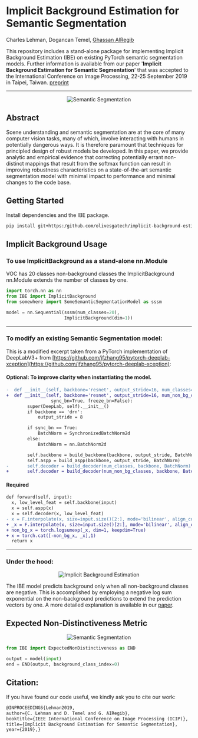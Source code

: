 # Implicit Background Estimation for Semantic Segmentation

Charles Lehman, Dogancan Temel, [Ghassan AlRegib](http://www.ghassanalregib.com)

This repository includes a stand-alone package for implementing Implicit Background Estimation (IBE) on existing PyTorch semantic segmentation models. Further information is available from our paper '**Implicit Background Estimation for Semantic Segmentation**' that was accepted to the International Conference on Image Processing, 22-25 September 2019 in Taipei, Taiwan. [preprint](http://arxiv.org/abs/1905.13306)

--------

<p align="center">
<img src="https://github.com/olivesgatech/implicit-background-estimation/raw/master/resources/semseg.png" alt="Semantic Segmentation">
</p>


## Abstract
Scene understanding and semantic segmentation are at the core of many computer vision tasks, many of which, involve interacting with humans in potentially dangerous ways.  It is therefore paramount that techniques for principled design of robust models be developed.  In this paper, we provide analytic and empirical evidence that correcting potentially errant non-distinct mappings that result from the softmax function can result in improving robustness characteristics on a state-of-the-art semantic segmentation model with minimal impact to performance and minimal changes to the code base.

## Getting Started
Install dependencies and the IBE package.

```bash
pip install git+https:/github.com/olivesgatech/implicit-background-estimation.git
```

## Implicit Background Usage

### To use ImplicitBackground as a stand-alone nn.Module

VOC has 20 classes non-background classes the ImplicitBackground nn.Module extends the number of classes by one.

```python
import torch.nn as nn
from IBE import ImplicitBackground
from somewhere import SomeSemanticSegmentationModel as sssm

model = nn.Sequential(sssm(num_classes=20),
                      ImplicitBackground(dim=1))
```
--------

### To modify an existing Semantic Segmentation model:

This is a modified excerpt taken from a PyTorch implementation of DeepLabV3+ from [https://github.com/jfzhang95/pytorch-deeplab-xception](https://github.com/jfzhang95/pytorch-deeplab-xception):

#### Optional: To improve clarity when instantiating the model.

```diff
-  def __init__(self, backbone='resnet', output_stride=16, num_classes=21,
+  def __init__(self, backbone='resnet', output_stride=16, num_non_bg_classes=20,
                 sync_bn=True, freeze_bn=False):
        super(DeepLab, self).__init__()
        if backbone == 'drn':
            output_stride = 8

        if sync_bn == True:
            BatchNorm = SynchronizedBatchNorm2d
        else:
            BatchNorm = nn.BatchNorm2d

        self.backbone = build_backbone(backbone, output_stride, BatchNorm)
        self.aspp = build_aspp(backbone, output_stride, BatchNorm)
-       self.decoder = build_decoder(num_classes, backbone, BatchNorm)
+       self.decoder = build_decoder(num_non_bg_classes, backbone, BatchNorm)
```

#### Required

```diff
def forward(self, input):
  x, low_level_feat = self.backbone(input)
  x = self.aspp(x)
  x = self.decoder(x, low_level_feat)
- x = F.interpolate(x, size=input.size()[2:], mode='bilinear', align_corners=True)
+ _x = F.interpolate(x, size=input.size()[2:], mode='bilinear', align_corners=True)
+ non_bg_x = torch.logsumexp(_x, dim=1, keepdim=True)
+ x = torch.cat([-non_bg_x, _x],1)
  return x
```

--------

### Under the hood:

<p align="center">
<img src="https://github.com/olivesgatech/implicit-background-estimation/raw/master/resources/ibe.png" alt="Implicit Background Estimation">
</p>

The IBE model predicts background only when all non-background classes are negative.  This is accomplished by employing a negative log sum exponential on the non-background predictions to extend the prediction vectors by one. A more detailed explanation is available in our [paper](http://arxiv.org/abs/1905.13306).

## Expected Non-Distinctiveness Metric

<p align="center">
<img src="https://github.com/olivesgatech/implicit-background-estimation/raw/master/resources/end.png" alt="Semantic Segmentation">
</p>

```python
from IBE import ExpectedNonDistinctiveness as END

output = model(input)
end = END(output, background_class_index=0)
```

## Citation: 
If you have found our code useful, we kindly ask you to cite our work: 
```tex
@INPROCEEDINGS{Lehman2019, 
author={C. Lehman and D. Temel and G. AIRegib}, 
booktitle={IEEE International Conference on Image Processing (ICIP)}, 
title={Implicit Background Estimation for Semantic Segmentation},
year={2019},}
```
